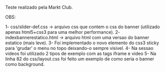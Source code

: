 Teste realizado pela Markt Club.

OBS:

1- css/slider-def.css -> arquivo css que contem o css do banner (utilizado apenas html5+css3 para uma melhor performance).
2- indexbannerestatico.html -> arquivo html com uma versao do banner estatico (mais leve).
3- Foi implementado o novo elemento do css3 sticky para 'grudar' o menu no topo deixando-o sempre visivel.
4- Na sessao videos foi utilizado 2 tipos de exemplo com as tags iframe e video
5- Na linha 82 do css/layout.css foi feito um exemplo de como seria o banner como background.